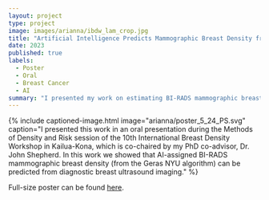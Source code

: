 ```yaml
---
layout: project
type: project
image: images/arianna/ibdw_lam_crop.jpg
title: "Artificial Intelligence Predicts Mammographic Breast Density from Clinical Breast Ultrasound Images"
date: 2023
published: true
labels:
  - Poster
  - Oral 
  - Breast Cancer
  - AI
summary: "I presented my work on estimating BI-RADS mammographic breast density from breast ultrasound imaging at the International Breast Density Workshop in Kailua-Kona."
---
```

{% include captioned-image.html image="arianna/poster_5_24_PS.svg" caption="I presented this work in an oral presentation during the Methods of Density and Risk session of the 10th International Breast Density Workshop in Kailua-Kona, which is co-chaired by my PhD co-advisor, Dr. John Shepherd. In this work we showed that AI-assigned BI-RADS mammographic breast density (from the Geras NYU algorithm) can be predicted from diagnostic breast ultrasound imaging." %}
 
Full-size poster can be found <a href = "../resources/abunnell_final_poster.pdf">here</a>. 
